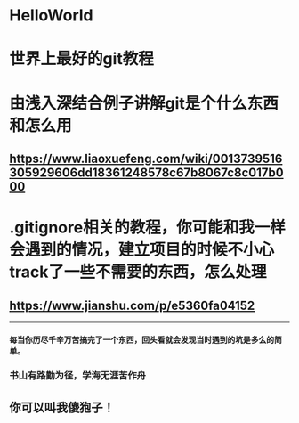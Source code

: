 # HelloWorld

# 世界上最好的git教程
# 由浅入深结合例子讲解git是个什么东西和怎么用
## https://www.liaoxuefeng.com/wiki/0013739516305929606dd18361248578c67b8067c8c017b000
# .gitignore相关的教程，你可能和我一样会遇到的情况，建立项目的时候不小心track了一些不需要的东西，怎么处理
## https://www.jianshu.com/p/e5360fa04152
---
#### 每当你历尽千辛万苦搞完了一个东西，回头看就会发现当时遇到的坑是多么的简单。
### 书山有路勤为径，学海无涯苦作舟
## **你可以叫我傻狍子！**
